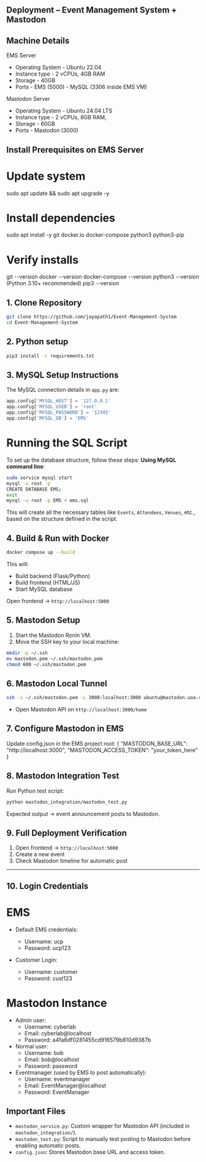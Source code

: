 ## Deployment – Event Management System + Mastodon

## Machine Details
EMS Server
- Operating System - Ubuntu 22.04
- Instance type - 2 vCPUs, 4GB RAM
- Storage - 40GB 
- Ports - EMS (5000)
        - MySQL (3306 inside EMS VM)

Mastodon Server
- Operating System - Ubuntu 24.04 LTS
- Instance type - 2 vCPUs, 8GB RAM, 
- Storage - 60GB
- Ports - Mastodon (3000)

## Install Prerequisites on EMS Server
# Update system
sudo apt update && sudo apt upgrade -y

# Install dependencies
sudo apt install -y git docker.io docker-compose python3 python3-pip

# Verify installs
git --version
docker --version
docker-compose --version
python3 --version (Python 3.10+ recommended)
pip3 --version

## 1. Clone Repository
```bash
git clone https://github.com/jayapath1/Event-Management-System
cd Event-Management-System
```
## 2. Python setup
```bash
pip3 install -r requirements.txt
```

## 3. MySQL Setup Instructions
The MySQL connection details in `app.py` are:
```python
app.config['MYSQL_HOST'] = '127.0.0.1'
app.config['MYSQL_USER'] = 'root'
app.config['MYSQL_PASSWORD'] = '12345'
app.config['MYSQL_DB'] = 'EMS'
```
# Running the SQL Script
To set up the database structure, follow these steps:
**Using MySQL command line**:
```bash
sudo service mysql start
mysql -u root -p
CREATE DATABASE EMS;
exit
mysql -u root -p EMS < ems.sql
```
This will create all the necessary tables like `Events`, `Attendees`, `Venues`, etc., based on the structure defined in the script.

## 4. Build & Run with Docker
```bash
docker compose up --build
```
This will:
- Build backend (Flask/Python)
- Build frontend (HTML/JS)
- Start MySQL database

Open frontend → `http://localhost:5000`

## 5. Mastodon Setup
1. Start the Mastodon Ronin VM.
2. Move the SSH key to your local machine:
```bash
mkdir -p ~/.ssh
mv mastodon.pem ~/.ssh/mastodon.pem
chmod 600 ~/.ssh/mastodon.pem
```

## 6. Mastodon Local Tunnel
```bash
ssh -i ~/.ssh/mastodon.pem -L 3000:localhost:3000 ubuntu@mastodon.uoa.cloud
```
- Open Mastodon API on `http://localhost:3000/home`

## 7. Configure Mastodon in EMS
Update config.json in the EMS project root:
{
  "MASTODON_BASE_URL": "http://localhost:3000",
  "MASTODON_ACCESS_TOKEN": "your_token_here"
}

## 8. Mastodon Integration Test
Run Python test script:
```bash
python mastodon_integration/mastodon_test.py
```
Expected output → event announcement posts to Mastodon.

## 9. Full Deployment Verification
1. Open frontend → `http://localhost:5000`
2. Create a new event
3. Check Mastodon timeline for automatic post
---
## 10. Login Credentials
# EMS 
- Default EMS credentials:
    - Username: ucp
    - Password: ucp123

- Customer Login:
    - Username: customer
    - Password: cust123

# Mastodon Instance
- Admin user:
    - Username: cyberlab
    - Email: cyberlab@localhost
    - Password: a4fa6df0281455cd916579b810d9387b
- Normal user:
    - Username: bob
    - Email: bob@localhost
    - Password: password
- Eventmanager (used by EMS to post automatically):
    - Username: eventmanager
    - Email: EventManager@localhost
    - Password: EventManager

## Important Files
- `mastodon_service.py`: Custom wrapper for Mastodon API (included in `mastodon_integration/`).
- `mastodon_test.py`: Script to manually test posting to Mastodon before enabling automatic posts. 
- `config.json`: Stores Mastodon base URL and access token.